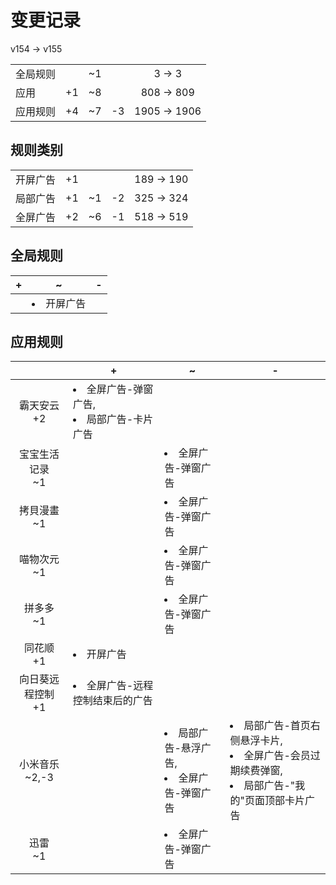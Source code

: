 # 变更记录

v154 -> v155

||||||
|-|:-:|:-:|:-:|:-:|
|全局规则||~1||3 -> 3|
|应用|+1|~8||808 -> 809|
|应用规则|+4|~7|-3|1905 -> 1906|

## 规则类别

||||||
|-|:-:|:-:|:-:|:-:|
|开屏广告|+1|||189 -> 190|
|局部广告|+1|~1|-2|325 -> 324|
|全屏广告|+2|~6|-1|518 -> 519|

## 全局规则

|+|~|-|
|-|-|-|
||<li>开屏广告||

## 应用规则

||+|~|-|
|:-:|-|-|-|
|霸天安云<br>+2|<li>全屏广告-弹窗广告,<li>局部广告-卡片广告|||
|宝宝生活记录<br>~1||<li>全屏广告-弹窗广告||
|拷貝漫畫<br>~1||<li>全屏广告-弹窗广告||
|喵物次元<br>~1||<li>全屏广告-弹窗广告||
|拼多多<br>~1||<li>全屏广告-弹窗广告||
|同花顺<br>+1|<li>开屏广告|||
|向日葵远程控制<br>+1|<li>全屏广告-远程控制结束后的广告|||
|小米音乐<br>~2,-3||<li>局部广告-悬浮广告,<li>全屏广告-弹窗广告|<li>局部广告-首页右侧悬浮卡片,<li>全屏广告-会员过期续费弹窗,<li>局部广告-"我的"页面顶部卡片广告|
|迅雷<br>~1||<li>全屏广告-弹窗广告||

